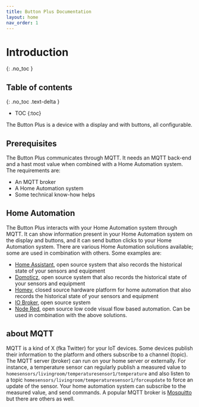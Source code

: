 ```yaml
---
title: Button Plus Documentation
layout: home
nav_order: 1
---
```


# Introduction
{: .no_toc }

## Table of contents
{: .no_toc .text-delta }
- TOC
{:toc}

The Button Plus is a device with a display and with buttons, all configurable.

## Prerequisites
The Button Plus communicates through MQTT. It needs an MQTT back-end and a hast most value when combined with a Home Automation system. The requirements are:
* An MQTT broker
* A Home Automation system
* Some technical know-how helps

## Home Automation
The Button Plus interacts with your Home Automation system through MQTT. It can show information present in your Home Automation system on the display and buttons, and it can send button clicks to your Home Automation system. There are various Home Automation solutions available; some are used in combination with others. Some examples are:

* [Home Assistant](https://www.home-assistant.io/), open source system that also records the historical state of your sensors and equipment
* [Domoticz](https://www.domoticz.com/), open source system that also records the historical state of your sensors and equipment
* [Homey](https://homey.app/), closed source hardware platform for home automation that also records the historical state of your sensors and equipment
* [IO Broker](https://www.iobroker.net/), open source system
* [Node Red](https://nodered.org/), open source low code visual flow based automation. Can be used in combination with the above solutions.

## about MQTT
MQTT is a kind of X (fka Twitter) for your IoT devices. Some devices publish their information to the platform and others subscribe to a channel (topic). The MQTT server (broker) can run on your home server or externally. For instance, a temperature sensor can regularly publish a measured value to `homesensors/livingroom/temperaturesensor1/temperature` and also listen to a topic  `homesensors/livingroom/temperaturesensor1/forceupdate` to force an update of the sensor. Your home automation system can subscribe to the measured value, and send commands. A popular MQTT broker is [Mosquitto](https://mosquitto.org/) but there are others as well.

